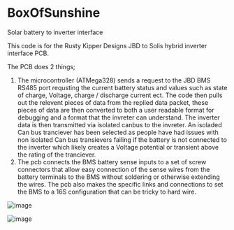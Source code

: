 # BoxOfSunshine
Solar battery to inverter interface

This code is for the Rusty Kipper Designs JBD to Solis hybrid inverter interface PCB.

The PCB does 2 things;
1. The microcontroller (ATMega328) sends a request to the JBD BMS RS485 port requsting the current battery status and values such as state of charge, Voltage, charge / discharge current ect. The code then pulls out the relevent pieces of data from the replied data packet, these pieces of data are then converted to both a user readable format for debugging and a format that the invreter can understand. The inverter data is then transmitted via isolated canbus to the invreter. An isoladed Can bus tranciever has been selected as people have had issues with non isolated Can bus transievers failing if the battery is not connected to the inverter which likely creates a Voltage potential or transient above the rating of the tranciever.
2. The pcb connects the BMS battery sense inputs to a set of screw connectors that allow easy connection of the sense wires from the battery terminals to the BMS without soldering or otherwise extending the wires. The pcb also makes the specific links and connections to set the BMS to a 16S configuration that can be tricky to hard wire.


![image](https://github.com/RustyKipper/BoxOfSunshine/assets/160714870/eaf2a75b-1910-4094-af52-3ab17f6d4a18)


![image](https://github.com/RustyKipper/BoxOfSunshine/assets/160714870/d4e5e7fd-4e51-45e1-9860-404ca554d5ba)
